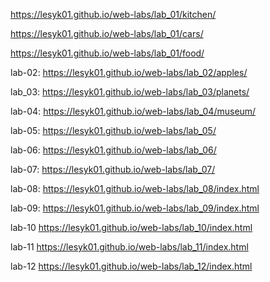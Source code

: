 https://lesyk01.github.io/web-labs/lab_01/kitchen/ 

https://lesyk01.github.io/web-labs/lab_01/cars/

https://lesyk01.github.io/web-labs/lab_01/food/

lab-02: https://lesyk01.github.io/web-labs/lab_02/apples/

lab_03: https://lesyk01.github.io/web-labs/lab_03/planets/

lab-04:  https://lesyk01.github.io/web-labs/lab_04/museum/

lab-05: https://lesyk01.github.io/web-labs/lab_05/

lab-06: https://lesyk01.github.io/web-labs/lab_06/

lab-07: https://lesyk01.github.io/web-labs/lab_07/

lab-08: https://lesyk01.github.io/web-labs/lab_08/index.html

lab-09: https://lesyk01.github.io/web-labs/lab_09/index.html

lab-10 https://lesyk01.github.io/web-labs/lab_10/index.html

lab-11 https://lesyk01.github.io/web-labs/lab_11/index.html

lab-12 https://lesyk01.github.io/web-labs/lab_12/index.html

